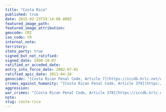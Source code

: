 ```yaml
---
title: "Costa Rica"
published: true
date: 2015-02-23T19:14:00.000Z
featured_image_path:
featured_image_attribution:
geocode: CRI
iso_code: CR
internal_note:
territory:
state_party: true
signed_but_not_ratified:
signed_date: 1998-10-07
ratified_or_acceded_date:
entry_into_force_date: 2002-07-01
ratified_apic_date: 2011-04-28
genocide: "[Costa Rican Penal Code, Article 7](https://iccdb.hrlc.net/data/doc/178/keyword/46/) [Aprobación del Estatuto de Roma de la Corte Penal Internacional - Parte II - Artículo 6](https://iccdb.hrlc.net/data/doc/537/)"
crimes_against_humanity: "[Costa Rican Penal Code, Article 379](https://iccdb.hrlc.net/data/doc/178/keyword/13/) [Aprobación del Estatuto de Roma de la Corte Penal Internacional - Parte II - Artículo 7](https://iccdb.hrlc.net/data/doc/537/)"
aggression:
war_crimes: "[Costa Rican Penal Code, Article 378](https://iccdb.hrlc.net/data/doc/178/keyword/145/) [Aprobación del Estatuto de Roma de la Corte Penal Internacional - Parte II - Artículo 8](https://iccdb.hrlc.net/data/doc/537/)"
note:
slug: costa-rica
---
```

